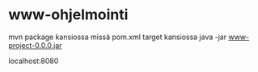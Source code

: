 # www-ohjelmointi
mvn package kansiossa missä pom.xml
target kansiossa
java -jar www-project-0.0.0.jar

localhost:8080